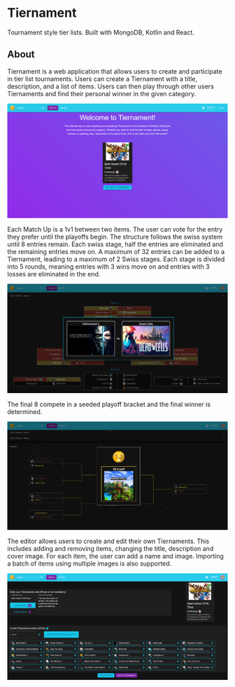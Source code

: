 # Tiernament

Tournament style tier lists. Built with MongoDB, Kotlin and React.

## About

Tiernament is a web application that allows users to create and participate in 
tier list tournaments. Users can create a Tiernament with a title, description, 
and a list of items. Users can then play through other users Tiernaments and 
find their personal winner in the given category. 

![HomePage](/assets/TiernamentMain.png)

Each Match Up is a 1v1 between two items. 
The user can vote for the entry they prefer 
until the playoffs begin.
The structure follows the swiss system until 8 entries remain.
Each swiss stage, half the entries are eliminated 
and the remaining entries move on.
A maximum of 32 entries can be added to a Tiernament,
leading to a maximum of 2 Swiss stages.
Each stage is divided into 5 rounds, meaning entries with 3 wins move on
and entries with 3 losses are eliminated in the end.

![MatchUp](/assets/TiernamentMatchUp.png)

The final 8 compete in a seeded playoff bracket and the final winner is determined.

![Winner](/assets/TiernamentWinner.png)

The editor allows users to create and edit their own Tiernaments.
This includes adding and removing items, changing the title, 
description and cover image.
For each item, the user can add a name and image.
Importing a batch of items using multiple images is also supported.

![Editor](/assets/TiernamentEditor.png)
